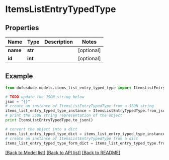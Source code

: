 # ItemsListEntryTypedType


## Properties

Name | Type | Description | Notes
------------ | ------------- | ------------- | -------------
**name** | **str** |  | [optional] 
**id** | **int** |  | [optional] 

## Example

```python
from dofusdude.models.items_list_entry_typed_type import ItemsListEntryTypedType

# TODO update the JSON string below
json = "{}"
# create an instance of ItemsListEntryTypedType from a JSON string
items_list_entry_typed_type_instance = ItemsListEntryTypedType.from_json(json)
# print the JSON string representation of the object
print ItemsListEntryTypedType.to_json()

# convert the object into a dict
items_list_entry_typed_type_dict = items_list_entry_typed_type_instance.to_dict()
# create an instance of ItemsListEntryTypedType from a dict
items_list_entry_typed_type_form_dict = items_list_entry_typed_type.from_dict(items_list_entry_typed_type_dict)
```
[[Back to Model list]](../README.md#documentation-for-models) [[Back to API list]](../README.md#documentation-for-api-endpoints) [[Back to README]](../README.md)


